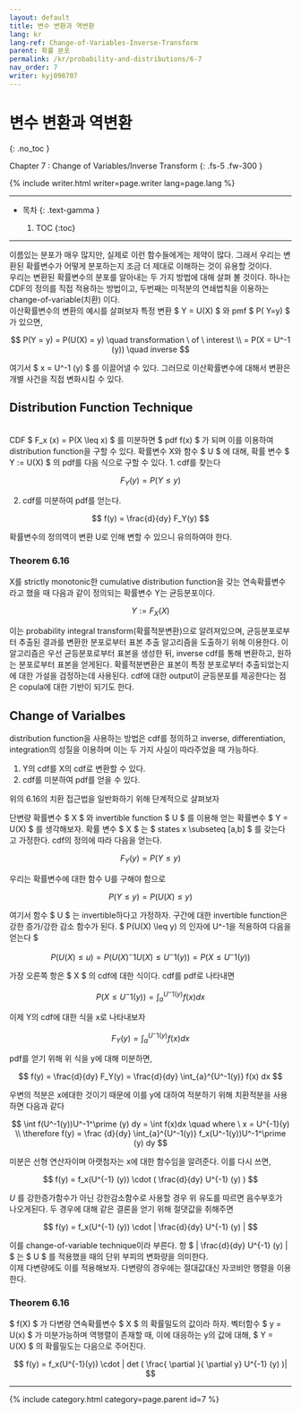 ```yaml
---
layout: default
title: 변수 변환과 역변환
lang: kr
lang-ref: Change-of-Variables-Inverse-Transform
parent: 확률 분포
permalink: /kr/probability-and-distributions/6-7
nav_order: 7
writer: kyj098707
---
```


# 변수 변환과 역변환
{: .no_toc }

Chapter 7 : Change of Variables/Inverse Transform
{: .fs-5 .fw-300 }


{% include writer.html writer=page.writer lang=page.lang %}

---

- 목차
    {: .text-gamma }

    1. TOC
    {:toc}

---

이름있는 분포가 매우 많지만, 실제로 이런 함수들에게는 제약이 많다. 그래서 우리는 변환된 확률변수가 어떻게 분포하는지 조금 더 제대로 이해하는 것이 유용할 것이다.<br>
우리는 변환된 확률변수의 분포를 알아내는 두 가지 방법에 대해 살펴 볼 것이다. 하나는 CDF의 정의를 직접 적용하는 방법이고, 두번째는 미적분의 연쇄법칙을 이용하는 change-of-variable(치환) 이다.
<br>
이산확률변수의 변환의 예시를 살펴보자
특정 변환 $ Y = U(X) $ 와 pmf $ P( Y=y) $ 가 있으면,

$$
P(Y = y) = P(U(X) = y) \quad transformation \ of \ interest \\
= P(X = U^-1 (y)) \quad inverse
$$

여기서 $ x = U^-1 (y) $ 를 이끌어낼 수 있다. 그러므로 이산확률변수에 대해서 변환은 개별 사건을 직접 변화시킬 수 있다.


## **Distribution Function Technique**
<BR>
CDF $ F_x (x) = P(X \leq x) $ 를 미분하면 $ pdf f(x) $ 가 되며 이를 이용하여 distribution function을 구할 수 있다. 확률변수 X와 함수 $ U $ 에 대해, 확률 변수 $ Y := U(X) $ 의 pdf를 다음 식으로 구할 수 있다.
1. cdf를 찾는다

$$
F_Y(y) = P(Y \leq y)
$$

2. cdf를 미분하여 pdf를 얻는다.

$$
f(y) = \frac{d}{dy} F_Y(y)
$$

확률변수의 정의역이 변환 U로 인해 변할 수 있으니 유의하여야 한다.

### Theorem 6.16

X를 strictly monotonic한 cumulative distribution function을 갖는 연속확률변수라고 했을 때 다음과 같이 정의되는 확률변수 Y는 균등분포이다.

$$
Y := F_X(X)
$$

이는  probability integral transform(확률적분변환)으로 알려져있으며, 균등분포로부터 추출된 결과를 변환한 분포로부터 표본 추출 알고리즘을 도출하기 위해 이용한다. 이 알고리즘은 우선 균등분포로부터 표본을 생성한 뒤, inverse cdf를 통해 변환하고, 원하는 분포로부터 표본을 얻게된다. 확률적분변환은 표본이 특정 분포로부터 추출되었는지에 대한 가설을 검정하는데 사용된다. cdf에 대한 output이 균등분포를 제공한다는 점은 copula에 대한 기반이 되기도 한다.<BR>

## **Change of Varialbes**

distribution function을 사용하는 방법은 cdf를 정의하고 inverse, differentiation, integration의 성질을 이용하며 이는 두 가지 사실이 따라주었을 때 가능하다.

1. Y의 cdf를 X의 cdf로 변환할 수 있다.
2. cdf를 미분하여 pdf를 얻을 수 있다.

위의 6.16의 치환 접근법을 일반화하기 위해 단계적으로 살펴보자

단변량 확률변수 $ X $ 와 invertible function $ U $ 를 이용해 얻는 확률변수 $ Y = U(X) $ 를 생각해보자. 확률 변수 $ X $ 는 $ states x \subseteq [a,b] $ 를 갖는다고 가정한다. cdf의 정의에 따라 다음을 얻는다.

$$
F_Y(y) = P(Y \leq y)
$$

우리는 확률변수에 대한 함수 U를 구해야 함으로

$$
P(Y \leq y) = P(U(X) \leq y )
$$

여기서 함수 $ U $ 는 invertible하다고 가정하자. 구간에 대한 invertible function은 강한 증가/강한 감소 함수가 된다. $ P(U(X) \leq y) 의 인자에 U^-1을 적용하여 다음을 얻는다 $

$$
P(U(X) \leq u) = P(U(X)^-1 U(X) \leq U^-1(y) ) = P(X \leq U^-1(y))
$$

가장 오른쪽 항은 $ X $ 의 cdf에 대한 식이다. cdf를 pdf로 나타내면

$$
P(X \leq U^-1 (y)) = \int_{a}^{ U^-1(y) }  f(x) dx
$$

이제 Y의 cdf에 대한 식을 x로 나타내보자

$$
F_Y(y) = \int_{a}^{ U^-1(y) }  f(x) dx
$$

pdf를 얻기 위해 위 식을 y에 대해 미분하면,

$$
f(y) = \frac{d}{dy} F_Y(y) = \frac{d}{dy} \int_{a}^{U^-1(y)} f(x) dx
$$

우변의 적분은 x에대한 것이기 때문에 이를 y에 대하여 적분하기 위해 치환적분을 사용하면 다음과 같다

$$
\int f(U^-1(y))U^-1^\prime (y) dy = \int f(x)dx \quad where \ x = U^{-1}(y) \\
\therefore f(y) = \frac {d}{dy} \int_{a}^{U^-1(y)} f_x(U^-1(y))U^-1^\prime (y) dy
$$

미분은 선형 연산자이며 아랫첨자는 x에 대한 함수임을 알려준다. 이를 다시 쓰면,

$$
f(y) = f_x(U^{-1} (y)) \cdot ( \frac{d}{dy} U^{-1} (y) )
$$

$U$ 를 강한증가함수가 아닌 강한감소함수로 사용할 경우 위 유도를 따르면 음수부호가 나오게된다. 두 경우에 대해 같은 결론을 얻기 위해 절댓값을 취해주면

$$
f(y) = f_x(U^{-1} (y)) \cdot | \frac{d}{dy} U^{-1} (y) |
$$

이를 change-of-variable technique이라 부른다. 항 
$ | \frac{d}{dy} U^{-1} (y) | $ 는 $ U $ 를 적용했을 때의 단위 부피의 변화량을 의미한다.<BR>
이제 다변량에도 이를 적용해보자. 다변량의 경우에는 절대값대신 자코비안 행렬을 이용한다.

### Theorem 6.16

$ f(X) $ 가 다변량 연속확률변수 $ X $ 의 확률밀도의 값이라 하자. 벡터함수 $ y = U(x) $ 가 미분가능하며 역행렬이 존재할 때, 이에 대응하는 y의 값에 대해, $ Y = U(X) $ 의 확률밀도는 다음으로 주어진다.

$$
f(y) = f_x(U^{-1}(y)) \cdot  | det ( \frac{ \partial }{ \partial y} U^{-1} (y) )|
$$


---
<!-- id = [page_num] -->
{% include category.html category=page.parent id=7 %}

```